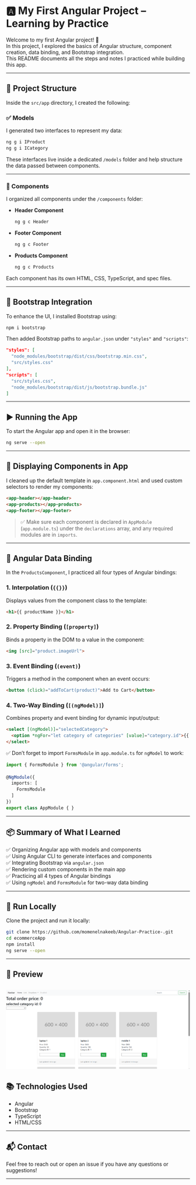 # 🅰️ My First Angular Project – Learning by Practice

Welcome to my first Angular project! 🎉  
In this project, I explored the basics of Angular structure, component creation, data binding, and Bootstrap integration.  
This README documents all the steps and notes I practiced while building this app.

---

## 📁 Project Structure

Inside the `src/app` directory, I created the following:

### ✅ Models

I generated two interfaces to represent my data:

```bash
ng g i IProduct
ng g i ICategory
```

These interfaces live inside a dedicated `/models` folder and help structure the data passed between components.

---

### 🧱 Components

I organized all components under the `/components` folder:

- **Header Component**  

  ```bash
  ng g c Header
  ```

- **Footer Component**  

  ```bash
  ng g c Footer
  ```

- **Products Component**  

  ```bash
  ng g c Products
  ```

Each component has its own HTML, CSS, TypeScript, and spec files.

---

## 🎨 Bootstrap Integration

To enhance the UI, I installed Bootstrap using:

```bash
npm i bootstrap
```

Then added Bootstrap paths to `angular.json` under `"styles"` and `"scripts"`:

```json
"styles": [
  "node_modules/bootstrap/dist/css/bootstrap.min.css",
  "src/styles.css"
],
"scripts": [
  "src/styles.css",
  "node_modules/bootstrap/dist/js/bootstrap.bundle.js"
]
```

---

## ▶️ Running the App

To start the Angular app and open it in the browser:

```bash
ng serve --open
```

---

## 🧩 Displaying Components in App

I cleaned up the default template in `app.component.html` and used custom selectors to render my components:

```html
<app-header></app-header>
<app-products></app-products>
<app-footer></app-footer>
```

> ✅ Make sure each component is declared in `AppModule` (`app.module.ts`) under the `declarations` array, and any required modules are in `imports`.

---

## 🔄 Angular Data Binding

In the `ProductsComponent`, I practiced all four types of Angular bindings:

### 1. **Interpolation (`{{}}`)**

Displays values from the component class to the template:

```html
<h1>{{ productName }}</h1>
```

### 2. **Property Binding (`[property]`)**

Binds a property in the DOM to a value in the component:

```html
<img [src]="product.imageUrl">
```

### 3. **Event Binding (`(event)`)**

Triggers a method in the component when an event occurs:

```html
<button (click)="addToCart(product)">Add to Cart</button>
```

### 4. **Two-Way Binding (`[(ngModel)]`)**

Combines property and event binding for dynamic input/output:

```html
<select [(ngModel)]="selectedCategory">
  <option *ngFor="let category of categories" [value]="category.id">{{ category.name }}</option>
</select>
```

✅ Don’t forget to import `FormsModule` in `app.module.ts` for `ngModel` to work:

```ts
import { FormsModule } from '@angular/forms';

@NgModule({
  imports: [
    FormsModule
  ]
})
export class AppModule { }
```

---

## 📦 Summary of What I Learned

✅ Organizing Angular app with models and components  
✅ Using Angular CLI to generate interfaces and components  
✅ Integrating Bootstrap via `angular.json`  
✅ Rendering custom components in the main app  
✅ Practicing all 4 types of Angular bindings  
✅ Using `ngModel` and `FormsModule` for two-way data binding  

---

## 🚀 Run Locally

Clone the project and run it locally:

```bash
git clone https://github.com/momenelnakeeb/Angular-Practice-.git
cd ecommerceApp
npm install
ng serve --open
```

---

## 📸 Preview

![alt text](image.png)
---

## 📚 Technologies Used

- Angular
- Bootstrap
- TypeScript
- HTML/CSS

---

## 📬 Contact

Feel free to reach out or open an issue if you have any questions or suggestions!

---
